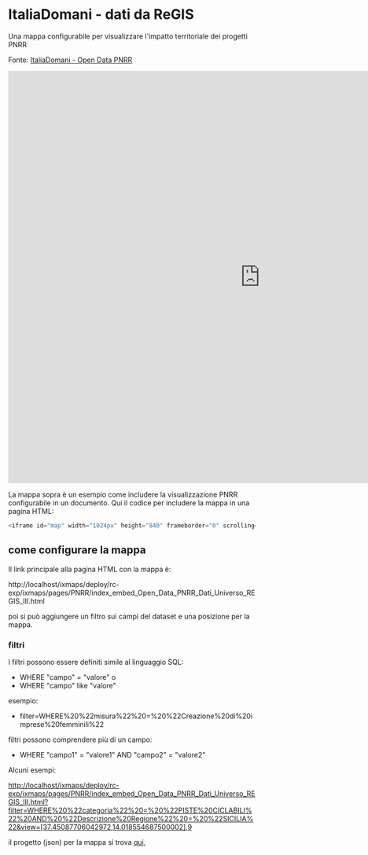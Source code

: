 # ItaliaDomani - dati da ReGIS

Una mappa configurabile per visualizzare l'impatto territoriale dei progetti PNRR

Fonte: <a href="https://www.italiadomani.gov.it/content/sogei-ng/it/it/catalogo-open-data.html?orderby=%40jcr%3Acontent%2FobservationDateInEvidence&sort=desc" target="_blank">ItaliaDomani - Open Data PNRR</a>  

<iframe id="map" width="1024px" height="840" frameborder="0" scrolling="no" marginheight="0" marginwidth="0" src="http://localhost/ixmaps/deploy/rc-exp/ixmaps/pages/PNRR/index_embed_Open_Data_PNRR_Dati_Universo_REGIS_III.html?filter=WHERE%20%22misura%22%20=%20%22Creazione%20di%20imprese%20femminili%22"></iframe>


La mappa sopra è un esempio come includere la visualizzazione PNRR configurabile in un documento. 
Qui il codice per includere la mappa in una pagina HTML:

```javascript
<iframe id="map" width="1024px" height="840" frameborder="0" scrolling="no" marginheight="0" marginwidth="0" src="http://localhost/ixmaps/deploy/rc-exp/ixmaps/pages/PNRR/index_embed_Open_Data_PNRR_Dati_Universo_REGIS_III.html?filter=WHERE%20%22misura%22%20=%20%22Creazione%20di%20imprese%20femminili%22"></iframe>
```



## come configurare la mappa

Il  link principale alla pagina HTML con la mappa è: 

http://localhost/ixmaps/deploy/rc-exp/ixmaps/pages/PNRR/index_embed_Open_Data_PNRR_Dati_Universo_REGIS_III.html

poi si può aggiungere un filtro sui campi del dataset e una posizione per la mappa.

### filtri

I filtri possono essere definiti simile al linguaggio SQL:

- WHERE "campo" = "valore" o 
- WHERE "campo" like "valore"

esempio:

-  filter=WHERE%20%22misura%22%20=%20%22Creazione%20di%20imprese%20femminili%22

filtri possono comprendere più di un campo:

- WHERE "campo1" = "valore1" AND "campo2" = "valore2"



Alcuni esempi:

[]()

[http://localhost/ixmaps/deploy/rc-exp/ixmaps/pages/PNRR/index_embed_Open_Data_PNRR_Dati_Universo_REGIS_III.html?filter=WHERE%20%22categoria%22%20=%20%22PISTE%20CICLABILI%22%20AND%20%22Descrizione%20Regione%22%20=%20%22SICILIA%22&view=[37.45087706042972,14.018554687500002],9](http://localhost/ixmaps/deploy/rc-exp/ixmaps/pages/PNRR/index_embed_Open_Data_PNRR_Dati_Universo_REGIS_III.html?filter=WHERE%20%22categoria%22%20=%20%22PISTE%20CICLABILI%22%20AND%20%22Descrizione%20Regione%22%20=%20%22SICILIA%22&view=[37.45087706042972,14.018554687500002],9)

il progetto (json) per la mappa si trova  <a href="https://github.com/gjrichter/viz/blob/master/Amministratori/ixmaps_project_ammcom_pointer_diff.json" target="_blank">qui</a>, 

